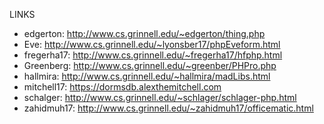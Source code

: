 LINKS

* edgerton: http://www.cs.grinnell.edu/~edgerton/thing.php
* Eve: http://www.cs.grinnell.edu/~lyonsber17/phpEveform.html
* fregerha17: http://www.cs.grinnell.edu/~fregerha17/hfphp.html
* Greenberg: http://www.cs.grinnell.edu/~greenber/PHPro.php  
* hallmira: http://www.cs.grinnell.edu/~hallmira/madLibs.html
* mitchell17: https://dormsdb.alexthemitchell.com
* schalger: http://www.cs.grinnell.edu/~schlager/schlager-php.html
* zahidmuh17: http://www.cs.grinnell.edu/~zahidmuh17/officematic.html
